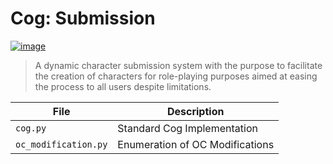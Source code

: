 # Cog: Submission

[![image](https://img.shields.io/discord/719343092963999804?color=%237289DA&label=Parallel%20Yonder&logo=discord&logoColor=white)](https://discord.gg/CENcTvnarE)

> A dynamic character submission system with the purpose to facilitate the creation of characters for role-playing purposes aimed at easing the process to all users despite limitations.

|         File         |           Description           |
|----------------------|---------------------------------|
| `cog.py`             | Standard Cog Implementation     |
| `oc_modification.py` | Enumeration of OC Modifications |
